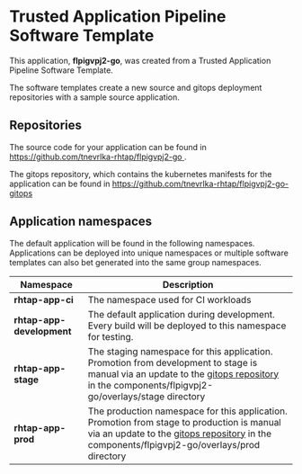 # Trusted Application Pipeline Software Template

This application, **flpigvpj2-go**, was created from a Trusted Application Pipeline Software Template.

The software templates create a new source and gitops deployment repositories with a sample source application. 

## Repositories

The source code for your application can be found in [https://github.com/tnevrlka-rhtap/flpigvpj2-go ](https://github.com/tnevrlka-rhtap/flpigvpj2-go ).
 
The gitops repository, which contains the kubernetes manifests for the application can be found in 
[https://github.com/tnevrlka-rhtap/flpigvpj2-go-gitops ](https://github.com/tnevrlka-rhtap/flpigvpj2-go-gitops ) 

## Application namespaces 

The default application will be found in the following namespaces. Applications can be deployed into unique namespaces or multiple software templates can also bet generated into the same group namespaces.  

|  Namespace   |  Description   |  
| -------- | -------- |
| **rhtap-app-ci** | The namespace used for CI workloads |
| **rhtap-app-development** | The default application during development. Every build will be deployed to this namespace for testing. |
| **rhtap-app-stage** | The staging namespace for this application. Promotion from development to stage is manual via an update to the [gitops repository](https://github.com/tnevrlka-rhtap/flpigvpj2-go-gitops ) in the components/flpigvpj2-go/overlays/stage directory |
| **rhtap-app-prod** | The production namespace for this application. Promotion from stage to production is manual via an update to the [gitops repository](https://github.com/tnevrlka-rhtap/flpigvpj2-go-gitops ) in the components/flpigvpj2-go/overlays/prod directory |